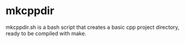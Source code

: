 # mkcppdir

mkcppdir.sh is a bash script that creates a basic cpp project directory, ready to be compiled with make.
